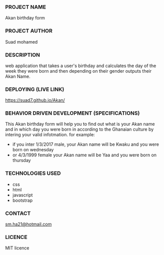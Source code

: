 ### PROJECT NAME 
Akan birthday form
### PROJECT AUTHOR
Suad mohamed
### DESCRIPTION
web application that takes a user's birthday and calculates the day of the week they were born and then depending on their gender outputs their Akan Name.
### DEPLOYING (LIVE LINK)
https://suad7.github.io/Akan/
### BEHAVIOR DRIVEN DEVELOPMENT (SPECIFICATIONS)
This Akan birthday form will help you to find out what is your Akan name and in which day you were born in according to the Ghanaian culture by intering your valid infotmation.
for example:
- if you inter 1/3/2017 male,
your Akan name will be Kwaku and you were born on wednesday
- or 4/3/1999 female
your Akan name will be Yaa and you were born on thursday
### TECHNOLOGIES USED
- css
- html
- javascript
- bootstrap
### CONTACT 
sm.ha21@hotmail.com
### LICENCE
MIT licence 
